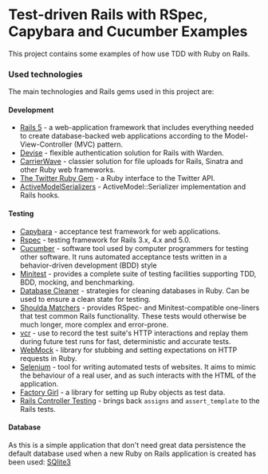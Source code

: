# Test-driven Rails with RSpec, Capybara and Cucumber Examples

This project contains some examples of how use TDD with Ruby on Rails.

### Used technologies

The main technologies and Rails gems used in this project are:

#### Development
* [Rails 5](http://rubyonrails.org/) - a web-application framework that includes everything needed to create 
database-backed web applications according to the Model-View-Controller (MVC) pattern.
* [Devise](https://github.com/plataformatec/devise) - flexible authentication solution for Rails with Warden.   
* [CarrierWave](https://github.com/carrierwaveuploader/carrierwave) - classier solution for file uploads for Rails,
Sinatra and other Ruby web frameworks.
* [The Twitter Ruby Gem](https://github.com/sferik/twitter) - a Ruby interface to the Twitter API.
* [ActiveModelSerializers](https://github.com/rails-api/active_model_serializers) - ActiveModel::Serializer 
implementation and Rails hooks.

#### Testing
* [Capybara](https://github.com/teamcapybara/capybara) - acceptance test framework for web applications.
* [Rspec](https://github.com/rspec/rspec-rails) - testing framework for Rails 3.x, 4.x and 5.0.
* [Cucumber](https://cucumber.io/) - software tool used by computer programmers for testing other software. It runs 
automated acceptance tests written in a behavior-driven development (BDD) style 
* [Minitest](https://github.com/seattlerb/minitest) - provides a complete suite of testing facilities supporting TDD, 
BDD, mocking, and benchmarking.
* [Database Cleaner](https://github.com/DatabaseCleaner/database_cleaner) - strategies for cleaning databases in Ruby.
 Can be used to ensure a clean state for testing.
* [Shoulda Matchers](https://github.com/thoughtbot/shoulda-matchers) - provides RSpec- and Minitest-compatible 
one-liners that test common Rails functionality. These tests would otherwise be much longer, more complex
and error-prone.
* [vcr](https://github.com/vcr/vcr) - use to record the test suite's HTTP interactions and replay them during future
test runs for fast, deterministic and accurate tests.
* [WebMock](https://github.com/bblimke/webmock) - library for stubbing and setting expectations on HTTP requests in Ruby.
* [Selenium](https://github.com/SeleniumHQ/selenium) -  tool for writing automated tests of websites. It aims to mimic 
the behaviour of a real user, and as such interacts with the HTML of the application.
* [Factory Girl](https://github.com/thoughtbot/factory_girl_rails) - a library for setting up Ruby objects as test data. 
* [Rails Controller Testing](https://github.com/rails/rails-controller-testing) - brings back `assigns` and `assert_template` 
to the Rails tests.  

#### Database      

As this is a simple application that don't need great data persistence the default database used when a new Ruby on Rails
application is created has been used: [SQlite3](https://www.sqlite.org/)